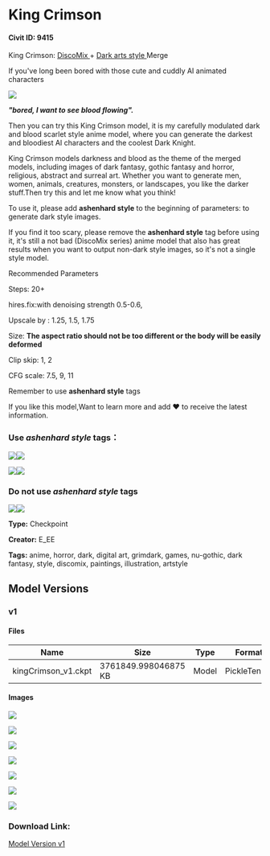 # King Crimson

#### Civit ID: 9415

<p>King Crimson: <a target="_blank" rel="ugc" href="https://civitai.com/models/8188/discomixv2-anime">DiscoMix </a>+ <a target="_blank" rel="ugc" href="https://civitai.com/models/109/dark-arts-style">Dark arts style </a>Merge</p><p>If you've long been bored with those cute and cuddly AI animated characters </p><img src="https://imagecache.civitai.com/xG1nkqKTMzGDvpLrqFT7WA/29fc2a26-ae9e-4bb8-1e1e-9bbe4444e700/width=525" /><p><strong><em>"bored, I want to see blood flowing".</em></strong></p><p></p><p>Then you can try this King Crimson model, it is my carefully modulated dark and blood scarlet style anime model, where you can generate the darkest and bloodiest AI characters and the coolest Dark Knight.</p><p></p><p>King Crimson models darkness and blood as the theme of the merged models, including images of dark fantasy, gothic fantasy and horror, religious, abstract and surreal art. Whether you want to generate men, women, animals, creatures, monsters, or landscapes, you like the darker stuff.Then try this and let me know what you think!</p><p></p><p>To use it, please add <strong>ashenhard style</strong> to the beginning of parameters: to generate dark style images.</p><p>If you find it too scary, please remove the <strong>ashenhard style</strong> tag before using it, it's still a not bad (DiscoMix series) anime model that also has great results when you want to output non-dark style images, so it's not a single style model.</p><p></p><p>Recommended Parameters</p><p>Steps: 20+</p><p>hires.fix:with denoising strength 0.5-0.6,</p><p>Upscale by : 1.25, 1.5, 1.75</p><p>Size: <strong>The aspect ratio should not be too different or the body will be easily deformed</strong></p><p>Clip skip: 1, 2</p><p>CFG scale: 7.5, 9, 11</p><p>Remember to use  <strong>ashenhard style</strong> tags</p><p></p><p>If you like this model,Want to learn more and add ❤️ to receive the latest information.</p><h3>Use <strong><em>ashenhard style</em> </strong>tags：</h3><img src="https://imagecache.civitai.com/xG1nkqKTMzGDvpLrqFT7WA/706f2843-8b15-4876-d4ce-8921d5200800/width=525" /><img src="https://imagecache.civitai.com/xG1nkqKTMzGDvpLrqFT7WA/7cdd785b-dde5-4244-9fcb-f04625919600/width=525" /><p></p><img src="https://imagecache.civitai.com/xG1nkqKTMzGDvpLrqFT7WA/4798e56a-1130-4877-69c7-0f4ee5b9a000/width=525" /><img src="https://imagecache.civitai.com/xG1nkqKTMzGDvpLrqFT7WA/361585a7-f9ec-41e1-333a-b84a0e0a1100/width=525" /><p></p><h3>Do not use <strong><em>ashenhard style</em></strong> tags</h3><img src="https://imagecache.civitai.com/xG1nkqKTMzGDvpLrqFT7WA/f29b5341-ce14-43d9-c8f4-82204d429500/width=525" /><img src="https://imagecache.civitai.com/xG1nkqKTMzGDvpLrqFT7WA/df52901c-d5c4-405f-d673-6a554a265400/width=525" /><p></p><p></p>

**Type:** Checkpoint

**Creator:** E_EE

**Tags:** anime, horror, dark, digital art, grimdark, games, nu-gothic, dark fantasy, style, discomix, paintings, illustration, artstyle

## Model Versions

### v1

<p></p>

#### Files

| Name | Size | Type | Format | Download Url | AutoV1 | AutoV2 | SHA256 | CRC32 | BLAKE3 |
| --- | --- | --- | --- | --- | --- | --- | --- | --- | --- |
| kingCrimson_v1.ckpt | 3761849.998046875 KB | Model | PickleTensor | https://civitai.com/api/download/models/11171 | 68120148 | E575EC3BFE | E575EC3BFE3D75B619746E61B86BED64A0D80B0DD22C079FD3DF307AEC2612E0 | 13B50E67 | 5A35E4092AA0B6719BDE1539B196189C9075E040A4DAC266D6E00AB199F0589F |

#### Images

<p><img src="https://image.civitai.com/xG1nkqKTMzGDvpLrqFT7WA/532b4409-bed6-4bef-09d2-76bfc335d000/width=450/107731.jpeg" /></p>

<p><img src="https://image.civitai.com/xG1nkqKTMzGDvpLrqFT7WA/0624867c-b623-41d0-84a7-b21f1f59fe00/width=450/107580.jpeg" /></p>

<p><img src="https://image.civitai.com/xG1nkqKTMzGDvpLrqFT7WA/e714f508-d811-4310-b4af-96c313585900/width=450/107586.jpeg" /></p>

<p><img src="https://image.civitai.com/xG1nkqKTMzGDvpLrqFT7WA/217087a9-eb82-41cd-f233-599956f7e800/width=450/107584.jpeg" /></p>

<p><img src="https://image.civitai.com/xG1nkqKTMzGDvpLrqFT7WA/4637b5a8-89d7-4325-fa75-dca71fb24a00/width=450/107583.jpeg" /></p>

<p><img src="https://image.civitai.com/xG1nkqKTMzGDvpLrqFT7WA/2dad7e43-53dd-488e-ee3e-cd73eb429900/width=450/107582.jpeg" /></p>

<p><img src="https://image.civitai.com/xG1nkqKTMzGDvpLrqFT7WA/f7575116-f387-433d-e6f0-81ba64051d00/width=450/107581.jpeg" /></p>

### Download Link:

[Model Version v1](https://civitai.com/api/download/models/11171)

